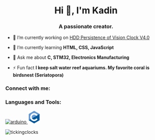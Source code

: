 <h1 align="center">Hi 👋, I'm Kadin</h1>
<h3 align="center">A passionate creator.</h3>

- 🔭 I’m currently working on [HDD Persistence of Vision Clock V4.0](https://github.com/TickingClocks/HDD-Persistence-of-Vision-Clock_V4)

- 🌱 I’m currently learning **HTML, CSS, JavaScript**

- 💬 Ask me about **C, STM32, Electronics Manufacturing**

- ⚡ Fun fact **I keep salt water reef aquariums. My favorite coral is birdsnest (Seriatopora)**

<h3 align="left">Connect with me:</h3>
<p align="left">
</p>

<h3 align="left">Languages and Tools:</h3>
<p align="left"> <a href="https://www.arduino.cc/" target="_blank" rel="noreferrer"> <img src="https://cdn.worldvectorlogo.com/logos/arduino-1.svg" alt="arduino" width="40" height="40"/> </a> <a href="https://www.cprogramming.com/" target="_blank" rel="noreferrer"> <img src="https://raw.githubusercontent.com/devicons/devicon/master/icons/c/c-original.svg" alt="c" width="40" height="40"/> </a> </p>

<p><img align="center" src="https://github-readme-stats.vercel.app/api/top-langs?username=tickingclocks&show_icons=true&locale=en&layout=compact" alt="tickingclocks" /></p>
